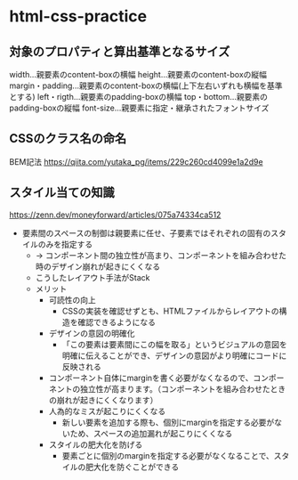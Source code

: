 # html-css-practice

## 対象のプロパティと算出基準となるサイズ
width...親要素のcontent-boxの横幅
height...親要素のcontent-boxの縦幅
margin・padding...親要素のcontent-boxの横幅(上下左右いずれも横幅を基準とする)
left・rigth...親要素のpadding-boxの横幅
top・bottom...親要素のpadding-boxの縦幅
font-size...親要素に指定・継承されたフォントサイズ

## CSSのクラス名の命名
BEM記法
https://qiita.com/yutaka_pg/items/229c260cd4099e1a2d9e

## スタイル当ての知識
https://zenn.dev/moneyforward/articles/075a74334ca512
- 要素間のスペースの制御は親要素に任せ、子要素ではそれぞれの固有のスタイルのみを指定する
	- → コンポーネント間の独立性が高まり、コンポーネントを組み合わせた時のデザイン崩れが起きにくくなる
	- こうしたレイアウト手法がStack
	- メリット
		- 可読性の向上
			- CSSの実装を確認せずとも、HTMLファイルからレイアウトの構造を確認できるようになる
		- デザインの意図の明確化
			- 「この要素は要素間にこの幅を取る」というビジュアルの意図を明確に伝えることができ、デザインの意図がより明確にコードに反映される
		- コンポーネント自体にmarginを書く必要がなくなるので、コンポーネントの独立性が高まります。（コンポーネントを組み合わせたときの崩れが起きにくくなります）
		- 人為的なミスが起こりにくくなる
			- 新しい要素を追加する際も、個別にmarginを指定する必要がないため、スペースの追加漏れが起こりにくくなる
		- スタイルの肥大化を防げる
			- 要素ごとに個別のmarginを指定する必要がなくなることで、スタイルの肥大化を防ぐことができる
